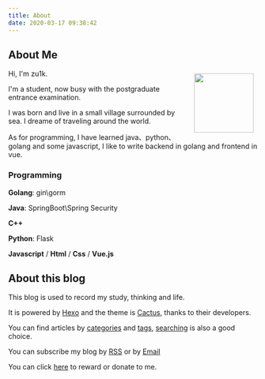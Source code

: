 ```yaml
---
title: About
date: 2020-03-17 09:38:42
---
```


## About Me

<img src="https://cdn.jsdelivr.net/gh/zu1k/cdn@cdn/images/logo.jpg" align="right" width="120px" style="float:right; margin:8px; width:120px;" />

Hi, I'm zu1k.

I'm a student, now busy with the postgraduate entrance examination.

I was born and live in a small village surrounded by sea. I dreame of traveling around the world. 

As for programming, I have learned java、python、golang and some javascript, I like to write backend in golang and frontend in vue.

### Programming

**Golang**: gin\gorm

**Java**: SpringBoot\Spring Security

**C++**

**Python**: Flask

**Javascript** / **Html** / **Css** / **Vue.js**

## About this blog

This blog is used to record my study, thinking and life.

It is powered by [Hexo](https://hexo.io/zh-cn/) and the theme is [Cactus](https://github.com/probberechts/hexo-theme-cactus), thanks to their developers.

You can find articles by [categories](/categories/) and [tags](/tags/), [searching](/search/) is also a good choice.

You can subscribe my blog by [RSS](/atom.xml) or by [Email](https://mailsub.lgf.im)

You can click [here](/donate/) to reward or donate to me.
